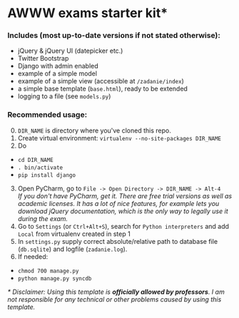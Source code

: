 AWWW exams starter kit*
====================

### Includes (most up-to-date versions if not stated otherwise):
- jQuery & jQuery UI (datepicker etc.)
- Twitter Bootstrap 
- Django with admin enabled
- example of a simple model
- example of a simple view (accessible at `/zadanie/index`)
- a simple base template (`base.html`), ready to be extended
- logging to a file (see `models.py`)

### Recommended usage:
0. `DIR_NAME` is directory where you've cloned this repo.
1. Create virtual environment: `virtualenv --no-site-packages DIR_NAME`
2. Do 
  - `cd DIR_NAME`
  - `. bin/activate`
  - `pip install django`  
3. Open PyCharm, go to `File -> Open Directory -> DIR_NAME -> Alt-4`  
*If you don't have PyCharm, get it. There are free trial versions as well as academic licenses.*
*It has a lot of nice features, for example lets you download jQuery documentation, which is the only way to legally use it during the exam.*
4. Go to `Settings` (or `Ctrl+Alt+S`), search for `Python interpreters` and add `Local` from virtualenv created in step 1
5. In `settings.py` supply correct absolute/relative path to database file (`db.sqlite`) and logfile (`zadanie.log`). 
6. If needed:  
  - `chmod 700 manage.py`
  - `python manage.py syncdb`


*\* Disclaimer:
Using this template is **officially allowed by professors**. I am not responsible for any technical or other problems caused by using this template.*